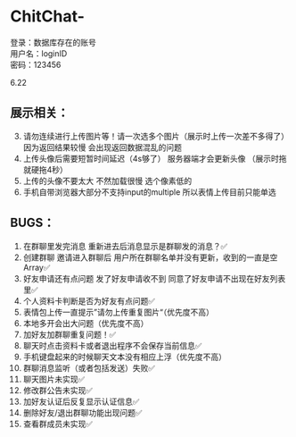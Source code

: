 # ChitChat-
登录：数据库存在的账号  
用户名：loginID  
密码：123456

6.22 



## 展示相关：
3. 请勿连续进行上传图片等！请一次选多个图片（展示时上传一次差不多得了） 因为返回结果较慢 会出现返回数据混乱的问题    
4. 上传头像后需要短暂时间延迟（4s够了） 服务器端才会更新头像 （展示时拖 就硬拖4秒）  
5. 上传的头像不要太大 不然加载很慢 选个像素低的 
6. 手机自带浏览器大部分不支持input的multiple 所以表情上传目前只能单选


## BUGS：
1. 在群聊里发完消息 重新进去后消息显示是群聊发的消息？✅
2. 创建群聊 邀请进入群聊后 用户所在群聊名单并没有更新，收到的一直是空Array✅
3. 好友申请还有点问题 发了好友申请收不到 同意了好友申请不出现在好友列表里✅
4. 个人资料卡判断是否为好友有点问题✅
5. 表情包上传一直提示”请勿上传重复图片“（优先度不高）
6. 本地多开会出大问题（优先度不高）
7. 加好友加群聊重复问题！✅
8. 聊天时点击资料卡或者退出程序不会保存当前信息✅
9. 手机键盘起来的时候聊天文本没有相应上浮（优先度不高）
10. 群聊消息监听（或者包括发送）失败✅
11. 聊天图片未实现✅
12. 修改群公告未实现✅
13. 加好友认证后反复显示认证信息✅
14. 删除好友/退出群聊功能出现问题✅
15. 查看群成员未实现✅

